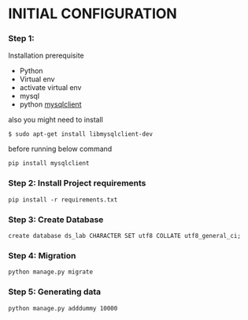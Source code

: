 INITIAL CONFIGURATION
=====================
### Step 1:
Installation prerequisite
- Python
- Virtual env
- activate virtual env
- mysql
- python [mysqlclient](https://pypi.org/project/mysqlclient/)

also you might need to install

    $ sudo apt-get install libmysqlclient-dev

before running below command

    pip install mysqlclient

### Step 2: Install Project requirements

    pip install -r requirements.txt

### Step 3: Create Database

    create database ds_lab CHARACTER SET utf8 COLLATE utf8_general_ci;

### Step 4: Migration

    python manage.py migrate

### Step 5: Generating data

    python manage.py adddummy 10000
